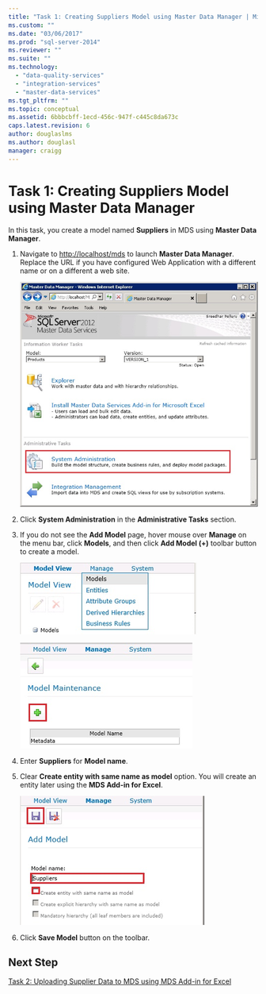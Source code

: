 ```yaml
---
title: "Task 1: Creating Suppliers Model using Master Data Manager | Microsoft Docs"
ms.custom: ""
ms.date: "03/06/2017"
ms.prod: "sql-server-2014"
ms.reviewer: ""
ms.suite: ""
ms.technology: 
  - "data-quality-services"
  - "integration-services"
  - "master-data-services"
ms.tgt_pltfrm: ""
ms.topic: conceptual
ms.assetid: 6bbbcbff-1ecd-456c-947f-c445c8da673c
caps.latest.revision: 6
author: douglaslms
ms.author: douglasl
manager: craigg
---
```

# Task 1: Creating Suppliers Model using Master Data Manager
  In this task, you create a model named **Suppliers** in MDS using **Master Data Manager**.  
  
1.  Navigate to [http://localhost/mds](http://localhost/mds) to launch **Master Data Manager**. Replace the URL if you have configured Web Application with a different name or on a different a web site.  
  
     ![Master Data Manager - System Administation](../../2014/tutorials/media/et-creatingsuppliersmodelusingmdm-01.jpg "Master Data Manager - System Administation")  
  
2.  Click **System Administration** in the **Administrative Tasks** section.  
  
3.  If you do not see the **Add Model** page, hover mouse over **Manage** on the menu bar, click **Models**, and then click **Add Model (+)** toolbar button to create a model.  
  
     ![Manage - Models Menu](../../2014/tutorials/media/et-creatingsuppliersmodelusingmdm-02.jpg "Manage - Models Menu")  
  
     ![Add Model Toolbat Button](../../2014/tutorials/media/et-creatingsuppliersmodelusingmdm-03.jpg "Add Model Toolbat Button")  
  
4.  Enter **Suppliers** for **Model name**.  
  
5.  Clear **Create entity with same name as model** option. You will create an entity later using the **MDS Add-in for Excel**.  
  
     ![Add Model Page](../../2014/tutorials/media/et-creatingsuppliersmodelusingmdm-04.jpg "Add Model Page")  
  
6.  Click **Save Model** button on the toolbar.  
  
## Next Step  
 [Task 2: Uploading Supplier Data to MDS using MDS Add-in for Excel](../../2014/tutorials/task-2-uploading-supplier-data-to-mds-using-mds-add-in-for-excel.md)  
  
  
